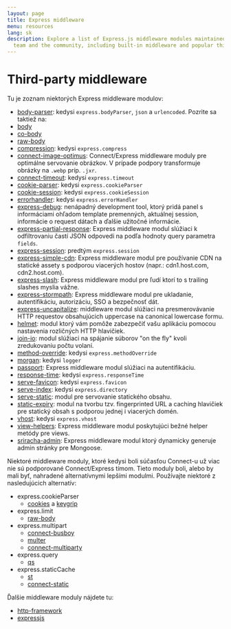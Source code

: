 ```yaml
---
layout: page
title: Express middleware
menu: resources
lang: sk
description: Explore a list of Express.js middleware modules maintained by the Express
  team and the community, including built-in middleware and popular third-party modules.
---
```

<!---
 Copyright (c) 2016 StrongLoop, IBM, and Express Contributors
 License: MIT
-->

# Third-party middleware

Tu je zoznam niektorých Express middleware modulov:

  - [body-parser](https://github.com/expressjs/body-parser): kedysi `express.bodyParser`, `json` a `urlencoded`.
  Pozrite sa taktiež na:
  - [body](https://github.com/raynos/body)
  - [co-body](https://github.com/visionmedia/co-body)
  - [raw-body](https://github.com/stream-utils/raw-body)
  - [compression](https://github.com/expressjs/compression):  kedysi `express.compress`
  - [connect-image-optimus](https://github.com/msemenistyi/connect-image-optimus): Connect/Express middleware moduly pre optimálne servovanie obrázkov. V prípade podpory transformuje obrázky na `.webp` príp. `.jxr`.
  - [connect-timeout](https://github.com/expressjs/timeout): kedysi `express.timeout`
  - [cookie-parser](https://github.com/expressjs/cookie-parser): kedysi `express.cookieParser`
  - [cookie-session](https://github.com/expressjs/cookie-session): kedysi `express.cookieSession`
  - [errorhandler](https://github.com/expressjs/errorhandler): kedysi `express.errorHandler`
  - [express-debug](https://github.com/devoidfury/express-debug): nenápadný development tool, ktorý pridá panel s informáciami ohľadom template premenných, aktuálnej session, informácie o request dátach a ďalšie užitočné informácie.
  - [express-partial-response](https://github.com/nemtsov/express-partial-response): Express middleware modul slúžiaci k odfiltrovaniu častí JSON odpovedi na podľa hodnoty query parametra `fields`.
  - [express-session](https://github.com/expressjs/session): predtým `express.session`
  - [express-simple-cdn](https://github.com/jamiesteven/express-simple-cdn): Express middleware modul pre používanie CDN na statické assety s podporou viacerých hostov (napr.: cdn1.host.com, cdn2.host.com).
  - [express-slash](https://github.com/ericf/express-slash): Express middleware modul pre ľudí ktorí to s trailing slashes myslia vážne.
  - [express-stormpath](https://github.com/stormpath/stormpath-express): Express middleware modul pre ukladanie, autentifikáciu, autorizáciu, SSO a bezpečnosť dát.
  - [express-uncapitalize](https://github.com/jamiesteven/express-uncapitalize): middleware modul slúžiaci na presmerovávanie HTTP requestov obsahujúcich uppercase na canonical lowercase formu.
  - [helmet](https://github.com/helmetjs/helmet): modul ktorý vám pomôže zabezpečiť vašu aplikáciu pomocou nastavenia rozličných HTTP hlavičiek.
  - [join-io](https://github.com/coderaiser/join-io "join-io"): modul slúžiaci na spájanie súborov "on the fly" kvoli zredukovaniu počtu volaní.
  - [method-override](https://github.com/expressjs/method-override): kedysi `express.methodOverride`
  - [morgan](https://github.com/expressjs/morgan):  kedysi `logger`
  - [passport](https://github.com/jaredhanson/passport): Express middleware modul slúžiaci na autentifikáciu.
  - [response-time](https://github.com/expressjs/response-time): kedysi `express.responseTime`
  - [serve-favicon](https://github.com/expressjs/serve-favicon): kedysi `express.favicon`
  - [serve-index](https://github.com/expressjs/serve-index): kedysi `express.directory`
  - [serve-static](https://github.com/expressjs/serve-static): modul pre servovanie statického obsahu.
  - [static-expiry](https://github.com/paulwalker/connect-static-expiry): modul na tvorbu tzv. fingerprinted URL a caching hlavičiek pre statický obsah s podporou jednej i viacerých domén.
  - [vhost](https://github.com/expressjs/vhost): kedysi `express.vhost`
  - [view-helpers](https://github.com/madhums/node-view-helpers): Express middleware modul poskytujúci bežné helper metódy pre views.
  - [sriracha-admin](https://github.com/hdngr/siracha): Express middleware modul ktorý dynamicky generuje admin stránky pre Mongoose.

Niektoré middleware moduly, ktoré kedysi boli súčasťou Connect-u už viac nie sú podporované Connect/Express tímom. Tieto moduly boli, alebo by mali byť, nahradené alternatívnymi lepšími modulmi. Používajte niektoré z nasledujúcich alternatív:

  - express.cookieParser
    - [cookies](https://github.com/jed/cookies) a [keygrip](https://github.com/jed/keygrip)
  - express.limit
    - [raw-body](https://github.com/stream-utils/raw-body)
  - express.multipart
    - [connect-busboy](https://github.com/mscdex/connect-busboy)
    - [multer](https://github.com/expressjs/multer)
    - [connect-multiparty](https://github.com/superjoe30/connect-multiparty)
  - express.query
    - [qs](https://github.com/visionmedia/node-querystring)
  - express.staticCache
    - [st](https://github.com/isaacs/st)
    - [connect-static](https://github.com/andrewrk/connect-static)

Ďalšie middleware moduly nájdete tu:

 - [http-framework](https://github.com/Raynos/http-framework/wiki/Modules)
 - [expressjs](https://github.com/expressjs)
